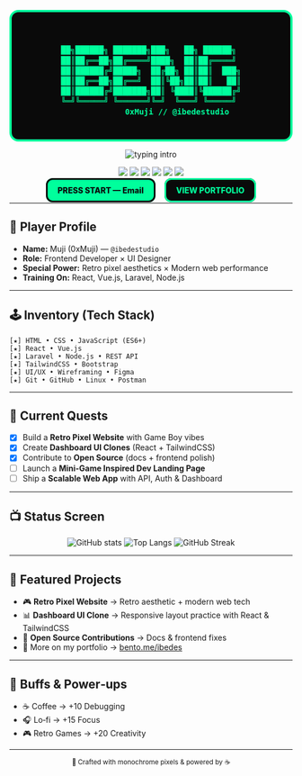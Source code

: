 <!-- Retro Arcade README Redesigned for @ibedestudio (Muji) -->

<div align="center">

  <!-- Title Banner -->

  <pre style="background:#0a0a0a; color:#00ff9c; padding:22px 16px; border:4px solid #00ff9c; border-radius:16px; line-height:1.3; font-weight:700; font-size:14px; overflow:auto;">


██╗██████╗ ███████╗███╗   ██╗ ██████╗ 
██║██╔══██╗██╔════╝████╗  ██║██╔════╝ 
██║██████╔╝█████╗  ██╔██╗ ██║██║  ███╗
██║██╔══██╗██╔══╝  ██║╚██╗██║██║   ██║
██║██████╔╝███████╗██║ ╚████║╚██████╔╝
╚═╝╚═════╝ ╚══════╝╚═╝  ╚═══╝ ╚═════╝ 
           0xMuji // @ibedestudio
  </pre>

  <!-- Typing SVG Intro -->

  <img src="https://readme-typing-svg.herokuapp.com?size=22&duration=3500&pause=800&center=true&vCenter=true&width=650&lines=Frontend+Dev+%7C+UI%2FUX+Designer;Retro+Pixel+Vibes+%2B+Modern+Web+Apps;Let's+Build+Something+Awesome!" alt="typing intro" />

  <!-- Badges Row -->

  <p>
    <img src="https://img.shields.io/badge/JavaScript-000?style=for-the-badge&logo=javascript&logoColor=00ff9c" />
    <img src="https://img.shields.io/badge/React-000?style=for-the-badge&logo=react&logoColor=00ff9c" />
    <img src="https://img.shields.io/badge/Vue.js-000?style=for-the-badge&logo=vue.js&logoColor=00ff9c" />
    <img src="https://img.shields.io/badge/Laravel-000?style=for-the-badge&logo=laravel&logoColor=00ff9c" />
    <img src="https://img.shields.io/badge/Tailwind-000?style=for-the-badge&logo=tailwindcss&logoColor=00ff9c" />
    <img src="https://img.shields.io/badge/Figma-000?style=for-the-badge&logo=figma&logoColor=00ff9c" />
  </p>

  <!-- Start Buttons -->

  <p>
    <a href="mailto:ibedeskun@gmail.com" style="text-decoration:none; background:#00ff9c; color:#0a0a0a; padding:10px 18px; border-radius:12px; font-weight:800; border:3px solid #0a0a0a;">PRESS START — Email</a>
    &nbsp;&nbsp;
    <a href="https://bento.me/ibedes" target="_blank" style="text-decoration:none; background:#0a0a0a; color:#00ff9c; padding:10px 18px; border-radius:12px; font-weight:800; border:3px solid #00ff9c;">VIEW PORTFOLIO</a>
  </p>
</div>

---

## 👾 Player Profile

* **Name:** Muji (0xMuji) — `@ibedestudio`
* **Role:** Frontend Developer × UI Designer
* **Special Power:** Retro pixel aesthetics × Modern web performance
* **Training On:** React, Vue.js, Laravel, Node.js

---

## 🕹️ Inventory (Tech Stack)

```
[★] HTML • CSS • JavaScript (ES6+)
[★] React • Vue.js
[★] Laravel • Node.js • REST API
[★] TailwindCSS • Bootstrap
[★] UI/UX • Wireframing • Figma
[★] Git • GitHub • Linux • Postman
```

---

## 🎯 Current Quests

* [x] Build a **Retro Pixel Website** with Game Boy vibes
* [x] Create **Dashboard UI Clones** (React + TailwindCSS)
* [x] Contribute to **Open Source** (docs + frontend polish)
* [ ] Launch a **Mini-Game Inspired Dev Landing Page**
* [ ] Ship a **Scalable Web App** with API, Auth & Dashboard

---

## 📺 Status Screen

<div align="center">
  <img src="https://github-readme-stats.vercel.app/api?username=ibedestudio&show_icons=true&theme=radical&hide_border=true" alt="GitHub stats" />
  <img src="https://github-readme-stats.vercel.app/api/top-langs/?username=ibedestudio&layout=compact&theme=radical&hide_border=true" alt="Top Langs" />
  <img src="https://streak-stats.demolab.com?user=ibedestudio&theme=radical&hide_border=true" alt="GitHub Streak" />
</div>

---

## 🔮 Featured Projects

* 🎮 **Retro Pixel Website** → Retro aesthetic + modern web tech
* 📊 **Dashboard UI Clone** → Responsive layout practice with React & TailwindCSS
* 📝 **Open Source Contributions** → Docs & frontend fixes
* 🔗 More on my portfolio → [bento.me/ibedes](https://bento.me/ibedes)

---

## 🎵 Buffs & Power‑ups

* ☕ Coffee → +10 Debugging
* 🎧 Lo‑fi → +15 Focus
* 🎮 Retro Games → +20 Creativity

---

<div align="center">
  <sub>🖤 Crafted with monochrome pixels & powered by ☕</sub>
</div>
